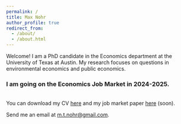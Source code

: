 ```yaml
---
permalink: /
title: Max Nohr
author_profile: true
redirect_from: 
  - /about/
  - /about.html
---
```




Welcome! I am a PhD candidate in the Economics department at the University of Texas at Austin. My research focuses on questions in environmental economics and public economics. 

### I am going on the Economics Job Market in 2024-2025.


<br />You can download my CV [here](/files/nohr_cv.pdf "nohr_cv.pdf") and my job market paper [here](/files/nohr_jmp.pdf "nohr_jmp.pdf") (soon). 

Send me an email at [m.t.nohr@gmail.com](mailto:m.t.nohr@gmail.com "mailto:m.t.nohr@gmail.com").
